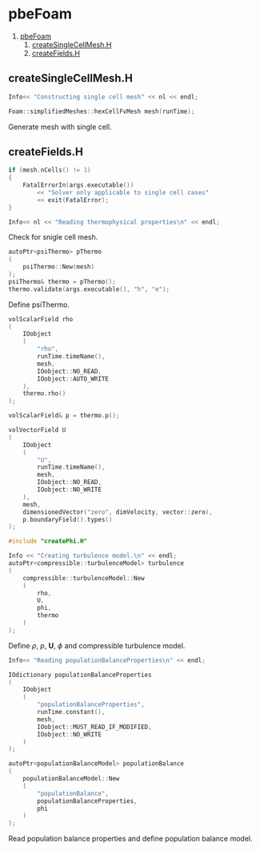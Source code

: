 # pbeFoam

1. [pbeFoam](#pbefoam)
   1. [createSingleCellMesh.H](#createsinglecellmeshh)
   2. [createFields.H](#createfieldsh)

## createSingleCellMesh.H

```cpp
Info<< "Constructing single cell mesh" << nl << endl;

Foam::simplifiedMeshes::hexCellFvMesh mesh(runTime);
```

Generate mesh with single cell.

## createFields.H

```cpp
if (mesh.nCells() != 1)
{
    FatalErrorIn(args.executable())
        << "Solver only applicable to single cell cases"
        << exit(FatalError);
}

Info<< nl << "Reading thermophysical properties\n" << endl;
```

Check for snigle cell mesh.

```cpp
autoPtr<psiThermo> pThermo
(
    psiThermo::New(mesh)
);
psiThermo& thermo = pThermo();
thermo.validate(args.executable(), "h", "e");
```

Define psiThermo.

```cpp
volScalarField rho
(
    IOobject
    (
        "rho",
        runTime.timeName(),
        mesh,
        IOobject::NO_READ,
        IOobject::AUTO_WRITE
    ),
    thermo.rho()
);

volScalarField& p = thermo.p();

volVectorField U
(
    IOobject
    (
        "U",
        runTime.timeName(),
        mesh,
        IOobject::NO_READ,
        IOobject::NO_WRITE
    ),
    mesh,
    dimensionedVector("zero", dimVelocity, vector::zero),
    p.boundaryField().types()
);

#include "createPhi.H"

Info << "Creating turbulence model.\n" << endl;
autoPtr<compressible::turbulenceModel> turbulence
(
    compressible::turbulenceModel::New
    (
        rho,
        U,
        phi,
        thermo
    )
);
```

Define $\rho$, $p$, $\mathbf{U}$, $\phi$ and compressible turbulence model.

```cpp
Info<< "Reading populationBalanceProperties\n" << endl;

IOdictionary populationBalanceProperties
(
    IOobject
    (
        "populationBalanceProperties",
        runTime.constant(),
        mesh,
        IOobject::MUST_READ_IF_MODIFIED,
        IOobject::NO_WRITE
    )
);

autoPtr<populationBalanceModel> populationBalance
(
    populationBalanceModel::New
    (
        "populationBalance",
        populationBalanceProperties,
        phi
    )
);
```

Read population balance properties and define population balance model. 